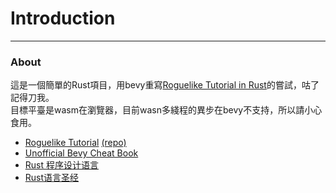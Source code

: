 # Introduction
---
 ### About

這是一個簡單的Rust項目，用bevy重寫[Roguelike Tutorial in Rust](https://github.com/amethyst/rustrogueliketutorial)的嘗試，咕了記得刀我。<br>
目標平臺是wasm在瀏覽器，目前wasn多綫程的異步在bevy不支持，所以請小心食用。
- [Roguelike Tutorial](https://bfnightly.bracketproductions.com/rustbook/) [(repo)](https://github.com/amethyst/rustrogueliketutorial)
- [Unofficial Bevy Cheat Book](https://bevy-cheatbook.github.io/introduction.html)
- [Rust 程序设计语言](https://kaisery.github.io/trpl-zh-cn/title-page.html)
- [Rust语言圣经](https://course.rs/about-book.html)
  